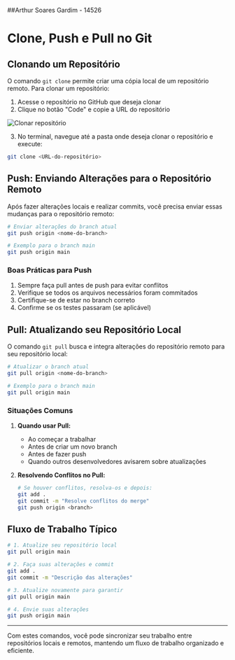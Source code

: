 ##Arthur Soares Gardim  -  14526

# Clone, Push e Pull no Git

## Clonando um Repositório

O comando `git clone` permite criar uma cópia local de um repositório remoto. Para clonar um repositório:

1. Acesse o repositório no GitHub que deseja clonar
2. Clique no botão "Code" e copie a URL do repositório

![Clonar repositório](./imagens/Clonar%20Repositório.png)

3. No terminal, navegue até a pasta onde deseja clonar o repositório e execute:

```bash
git clone <URL-do-repositório>
```

## Push: Enviando Alterações para o Repositório Remoto

Após fazer alterações locais e realizar commits, você precisa enviar essas mudanças para o repositório remoto:

```bash
# Enviar alterações do branch atual
git push origin <nome-do-branch>

# Exemplo para o branch main
git push origin main
```

### Boas Práticas para Push

1. Sempre faça pull antes de push para evitar conflitos
2. Verifique se todos os arquivos necessários foram commitados
3. Certifique-se de estar no branch correto
4. Confirme se os testes passaram (se aplicável)

## Pull: Atualizando seu Repositório Local

O comando `git pull` busca e integra alterações do repositório remoto para seu repositório local:

```bash
# Atualizar o branch atual
git pull origin <nome-do-branch>

# Exemplo para o branch main
git pull origin main
```

### Situações Comuns

1. **Quando usar Pull:**
   - Ao começar a trabalhar
   - Antes de criar um novo branch
   - Antes de fazer push
   - Quando outros desenvolvedores avisarem sobre atualizações

2. **Resolvendo Conflitos no Pull:**
   ```bash
   # Se houver conflitos, resolva-os e depois:
   git add .
   git commit -m "Resolve conflitos do merge"
   git push origin <branch>
   ```

## Fluxo de Trabalho Típico

```bash
# 1. Atualize seu repositório local
git pull origin main

# 2. Faça suas alterações e commit
git add .
git commit -m "Descrição das alterações"

# 3. Atualize novamente para garantir
git pull origin main

# 4. Envie suas alterações
git push origin main
```

---

Com estes comandos, você pode sincronizar seu trabalho entre repositórios locais e remotos, mantendo um fluxo de trabalho organizado e eficiente.